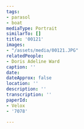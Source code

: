 ```yaml
---
tags:
- parasol
- boat
mediaType: Portrait
similarTo: []
title: '00121'
images:
- "/assets/media/00121.JPG"
relatedPeople:
- Doris Adeline Ward
caption: ''
date: 
dateApprox: false
location: ''
description: ''
transcription: ''
paperId:
- Velox
- '7078'

---
```

